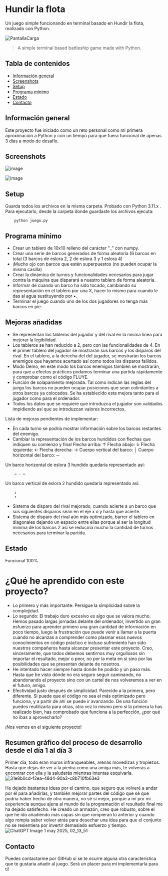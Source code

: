 # Hundir la flota
Un juego simple funcionando en terminal basado en Hundir la flota, realizado con Python.

![PantallaCarga](https://github.com/user-attachments/assets/f3bbb110-bfa5-4881-9539-6ba7e33396d0)

> A simple terminal based battleship game made with Python.

## Tabla de contenidos
* [Información general](#general-info)
* [Screenshots](#screenshots)
* [Setup](#setup)
* [Programa mínimo](#features)
* [Estado](#status)
* [Contacto](#contact)

## Información general
Este proyecto fue iniciado como un reto personal como mi primera aproximación a Python y con un tiempo para que fuera funcional de apenas 3 días a modo de desafío.

## Screenshots
![image](https://github.com/user-attachments/assets/da3fd16d-cb33-4450-86fa-61db30011fdc)

![image](https://github.com/user-attachments/assets/cb28a1fd-deda-4914-83ad-4ed37379f733)


## Setup
Guarda todos los archivos en la misma carpeta. Probado con Python 3.11.x . Para ejecutarlo, desde la carpeta donde guardaste los archivos ejecuta:
```console
    python juego.py
```

## Programa mínimo 
* Crear un tablero de 10x10 relleno del carácter "_" con numpy.
* Crear una serie de barcos generados de forma aleatoria (6 barcos en total (3 barcos de eslora 2, 2 de eslora 3 y 1 eslora 4)
* ¡Mucho ojo con barcos que estén superpuestos (no pueden ocupar la misma casilla)
* Crear la dinámica de turnos y funcionalidades necesarios para jugar contra la máquina que disparará a nuestro tablero de forma aleatoria.
* Informar de cuando un barco ha sido tocado, cambiando su representación en el tablero por una X, hacer lo mismo para cuando le das al agua sustituyendo por •.
* Terminar el juego cuando uno de los dos jugadores no tenga más barcos en pie.


## Mejoras añadidas
 * Se representan los tableros del jugador y del rival en la misma linea para mejorar la legibilidad.
 * Los tableros se han reducido a 2, pero con las funcionalidades de 4. En el primer tablero del jugador se mostrarán sus barcos y los disparos del rival. En el tablero, a la derecha del
   del jugador, se mostrarán los barcos enemigos que hayamos acertado así como todos los disparos fallidos.
 * Modo Demo, en este modo los barcos enemigos también se mostrarán, para que a efectos prácticos podamos terminar una partida rápidamente y comprobar como el código FLUYE.
 * Función de solapamiento mejorada. Tal como indican las reglas del juego los barcos no pueden ocupar posiciones que sean colindantes a otros barcos ya colocados. Se ha establecido esta mejora tanto para el jugador como para el ordenador.
 *  Todos los datos que se requiere que introduzca el jugador son validados impidiendo así que se introduzcan valores incorrectos.

Lista de mejoras pendientes de implementar:
* En cada turno se podría mostrar información sobre los barcos restantes del enemigo.
* Cambiar la representación de los barcos hundidos con flechas que indiquen su comienzo y final
Flecha arriba: ↑
Flecha abajo: ↓
Flecha izquierda: ←
Flecha derecha: →
Cuerpo vertical del barco: │
Cuerpo horizontal del barco: ─

Un barco horizontal de eslora 3 hundido quedaría representado así:
```console
    → - ←
```
Un barco vertical de eslora 2 hundido quedaría representado así:
```console
    ↓
    ↑
```
* Sistema de disparo del rival mejorado, cuando acierte a un barco que sus siguientes disparos sean en el eje x o y hasta que acierte.
* Sistema de disparo del rival aún más optimizado, barrer el tablero en diagonales dejando un espacio entre ellas porque al ser la longitud mínima de los barcos 2 así se reduciría mucho la cantidad de turnos necesarios para terminar la partida.

## Estado
Funcional 100%

# ¿Qué he aprendido con este proyecto?

* Lo primero y más importante: Persigue la simplicidad sobre la complejidad.
* Lo segundo: El trabajo duro excesivo es algo que se valora mucho. Hemos pasado largas jornadas delante del ordenador, invertido un gran esfuerzo para aprender primero una gran cantidad de información en poco tiempo, luego la frustración que puede venir a llamar a la puerta cuando no alcanzas a comprender como plasmar esos nuevos conocimientos en código práctico e incluso sufrimiento han sido nuestros compañeros hasta alcanzar presentar este proyecto. Creo, sinceramente, que todos debemos sentirnos muy orgullosos sin importar el resultado, mejor o peor, no por la meta en sí sino por las posibilidades que se presentan delante de nosotros.
* He intentado hacer siempre hasta donde he podido y un paso más. Hasta que he visto dónde no era seguro seguir caminando, no abandonando el proyecto sino con un cartel de nos volveremos a ver en el futuro, amigo.
* Efectividad justo después de simplicidad. Parecido a la primera, pero diferente. Si puede que el código no sea el más optimizado pero funciona, y a partir de ahí se puede ir avanzando. De una función puedes reutilizarla para otras, otra vez lo mismo pero si la primera la has realizado bien, has comprobado que funciona a la perfección, ¿por qué no ibas a aprovecharlo?

¡Nos vemos en el siguiente proyecto!

## Resumen gráfico del proceso de desarrollo desde el día 1 al día 3
Primer día, todo eran muros infranqueables, arenas movedizas y tropiezos. Hasta que dejas de ver a la piedra como una amiga más, te volverás a encontrar con ella y la saludarás mientras intentas esquivarla.
![31e8b0cd-f2ea-48d4-90a3-c8b710fb63e3](https://github.com/user-attachments/assets/3c94865c-63ba-4fe6-8d5d-58e1bbc02f2a)

He dejado bastantes ideas por el camino, que seguro que volveré a andar por él para añadirlas, y también mejorar partes del código que sé que podría haber hecho de otra manera, no sé si mejor, porque a mí por mi experiencia aunque ajena al mundo de la programación el resultado final me ha dejado satisfecho. He creado un armazón, creo que robusto, sobre el que he ido añadiendo más capas sin que rompieran lo anterior y cuando algo rompía saber volver atrás para desechar una idea para que el conjunto no se resientiera por invertir demasiado esfuerzo y tiempo.
![ChatGPT Image 1 may 2025, 02_13_51](https://github.com/user-attachments/assets/1ea5d5e5-6b5a-4f7f-9009-a9fff7531780)



## Contacto
Puedes contactarme por GitHub si se te ocurre alguna otra característica que te gustaría añadir al juego.
Será un placer para mí implementarla para ti! 
